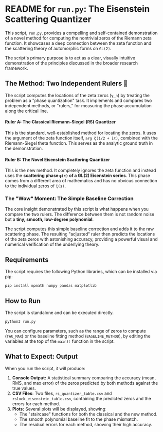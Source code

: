 # README for `run.py`: The Eisenstein Scattering Quantizer

This script, `run.py`, provides a compelling and self-contained demonstration of a novel method for computing the nontrivial zeros of the Riemann zeta function. It showcases a deep connection between the zeta function and the scattering theory of automorphic forms on `GL(2)`.

The script's primary purpose is to act as a clear, visually intuitive demonstration of the principles discussed in the broader research framework.

## The Method: Two Independent Rulers 📏

The script computes the locations of the zeta zeros (`γ_n`) by treating the problem as a "phase quantization" task. It implements and compares two independent methods, or "rulers," for measuring the phase accumulation along the critical line.

#### **Ruler A: The Classical Riemann-Siegel (RS) Quantizer**

This is the standard, well-established method for locating the zeros. It uses the argument of the zeta function itself, `arg ζ(1/2 + iτ)`, combined with the Riemann-Siegel theta function. This serves as the analytic ground truth in the demonstration.

#### **Ruler B: The Novel Eisenstein Scattering Quantizer**

This is the new method. It completely ignores the zeta function and instead uses the **scattering phase `φ(τ)` of a GL(2) Eisenstein series**. This phase comes from a different area of mathematics and has no obvious connection to the individual zeros of `ζ(s)`.

### The "Wow" Moment: The Simple Baseline Correction

The core insight demonstrated by this script is what happens when you compare the two rulers. The difference between them is not random noise but a **tiny, smooth, low-degree polynomial**.

The script computes this simple baseline correction and adds it to the raw scattering phase. The resulting "adjusted" ruler then predicts the locations of the zeta zeros with astonishing accuracy, providing a powerful visual and numerical verification of the underlying theory.

## Requirements

The script requires the following Python libraries, which can be installed via pip:

```bash
pip install mpmath numpy pandas matplotlib
```

## How to Run

The script is standalone and can be executed directly.

```bash
python3 run.py
```

You can configure parameters, such as the range of zeros to compute (`TAU_MAX`) or the baseline fitting method (`BASELINE_METHOD`), by editing the variables at the top of the `main()` function in the script.

## What to Expect: Output

When you run the script, it will produce:

1.  **Console Output:** A statistical summary comparing the accuracy (mean, RMS, and max error) of the zeros predicted by both methods against the true values.
2.  **CSV Files:** Two files, `rs_quantizer_table.csv` and `rslock_eisenstein_table.csv`, containing the predicted zeros and the errors for each method.
3.  **Plots:** Several plots will be displayed, showing:
      * The "staircase" functions for both the classical and the new method.
      * The smooth polynomial baseline fit to the phase mismatch.
      * The residual errors for each method, showing their high accuracy.
